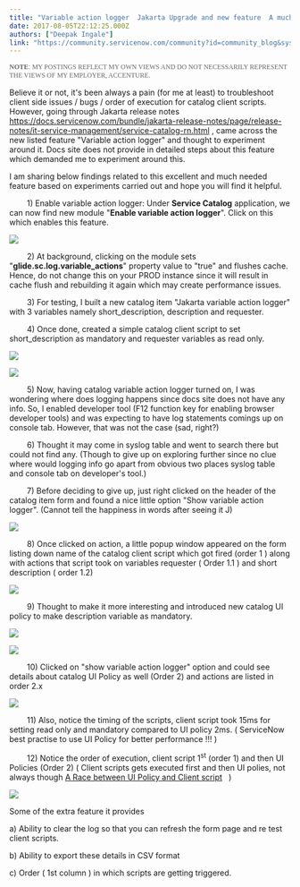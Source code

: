 ```yaml
---
title: "Variable action logger  Jakarta Upgrade and new feature  A much needed functionality for troubleshooting client side actions"
date: 2017-08-05T22:12:25.000Z
authors: ["Deepak Ingale"]
link: "https://community.servicenow.com/community?id=community_blog&sys_id=7a0d2ea5dbd0dbc01dcaf3231f96190e"
---
```

<p dir="ltr" style="font-family: arial, sans-serif; color: #666666;"><span style="font-weight: bold; font-style: inherit; font-size: 12px; font-family: 'Times New Roman';">NOTE</span><span style="font-weight: inherit; font-style: inherit; font-size: 12px; font-family: Arial;">: </span><span style="font-weight: inherit; font-style: inherit; font-size: 12px; font-family: 'Times New Roman';">MY POSTINGS REFLECT MY OWN VIEWS AND DO NOT NECESSARILY REPRESENT THE VIEWS OF MY EMPLOYER, ACCENTURE.</span></p><p></p><p>Believe it or not, it's been always a pain (for me at least) to troubleshoot client side issues / bugs / order of execution for catalog client scripts. However, going through Jakarta release notes <a title="ocs.servicenow.com/bundle/jakarta-release-notes/page/release-notes/it-service-management/service-catalog-rn.html" href="https://docs.servicenow.com/bundle/jakarta-release-notes/page/release-notes/it-service-management/service-catalog-rn.html">https://docs.servicenow.com/bundle/jakarta-release-notes/page/release-notes/it-service-management/service-catalog-rn.html</a> , came across the new listed feature "Variable action logger" and thought to experiment around it. Docs site does not provide in detailed steps about this feature which demanded me to experiment around this.</p><p align="center"></p><p>I am sharing below findings related to this excellent and much needed feature based on experiments carried out and hope you will find it helpful.</p><p></p><p>         1) Enable variable action logger: Under <strong>Service Catalog</strong> application, we can now find new module "<strong>Enable variable action logger</strong>". Click on this which enables this feature.</p><p><img   class="image-9 jive-image" src="f6bc8046db509fc03eb27a9e0f96191e.iix" style="max-width: 1200px; max-height: 900px;"/></p><p>         2) At background, clicking on the module sets "<strong>glide.sc.log.variable_actions</strong>" property value to "true" and flushes cache. Hence, do not change this on your PROD instance since it will result in cache flush and rebuilding it again which may create performance issues.</p><p>         3) For testing, I built a new catalog item "Jakarta variable action logger" with 3 variables namely short_description, description and requester.</p><p>         4) Once done, created a simple catalog client script to set short_description as mandatory and requester variables as read only.</p><p></p><p><img   class="image-1 jive-image" src="9000b802db1c57049c9ffb651f96191f.iix" style="max-width: 1200px; max-height: 900px;"/></p><p></p><p><img   class="image-2 jive-image" src="cebc0006db5c1344e9737a9e0f9619eb.iix" style="max-width: 1200px; max-height: 900px;"/></p><p>         5) Now, having catalog variable action logger turned on, I was wondering where does logging happens since docs site does not have any info. So, I enabled developer tool (F12 function key for enabling browser developer tools) and was expecting to have log statements comings up on console tab. However, that was not the case (sad, right?)</p><p>         6) Thought it may come in syslog table and went to search there but could not find any. (Though to give up on exploring further since no clue where would logging info go apart from obvious two places syslog table and console tab on developer's tool.)</p><p>         7) Before deciding to give up, just right clicked on the header of the catalog item form and found a nice little option "Show variable action logger". (Cannot tell the happiness in words after seeing it J)</p><p></p><p><img   class="image-3 jive-image" src="91b86bf5db181fc03eb27a9e0f96196a.iix" style="max-width: 1200px; max-height: 900px;"/></p><p></p><p>         8) Once clicked on action, a little popup window appeared on the form listing down name of the catalog client script which got fired (order 1 ) along with actions that script took on variables requester ( Order 1.1 ) and short description ( order 1.2)</p><p><img   class="jive-image image-4" src="391d0d86db14d344e9737a9e0f9619e9.iix" style="max-width: 1200px; max-height: 900px;"/></p><p></p><p></p><p></p><p>         9) Thought to make it more interesting and introduced new catalog UI policy to make description variable as mandatory.</p><p></p><p><img   class="image-5 jive-image" src="1ea8684adb509344e9737a9e0f9619dc.iix" style="max-width: 1200px; max-height: 900px;"/></p><p></p><p></p><p></p><p><img   class="image-6 jive-image" src="0f690442db9017049c9ffb651f96191a.iix" style="max-width: 1200px; max-height: 900px;"/></p><p></p><p></p><p>         10) Clicked on "show variable action logger" option and could see details about catalog UI Policy as well (Order 2) and actions are listed in order 2.x</p><p></p><p></p><p></p><p><img   class="image-7 jive-image" src="b51d6fb9db54df04e9737a9e0f9619ee.iix" style="max-width: 1200px; max-height: 900px;"/></p><p></p><p>         11) Also, notice the timing of the scripts, client script took 15ms for setting read only and mandatory compared to UI policy 2ms. ( ServiceNow best practise to use UI Policy for better performance !!! )</p><p>         12) Notice the order of execution, client script 1<sup>st</sup> (order 1) and then UI Policies (Order 2) ( Client scripts gets executed first and then UI polies, not always though <a title="A Race between UI Policy and Client script" __default_attr="5659" __jive_macro_name="blogpost" class="jive_macro jive_macro_blogpost" data-orig-content="A Race between UI Policy and Client script" data-renderedposition="3141_8_1163_37" href="/community?id=community_blog&sys_id=512d26e5dbd0dbc01dcaf3231f9619ce">A Race between UI Policy and Client script</a>   )</p><p></p><p><img   class="jive-image image-8" src="05003086db98dfc03eb27a9e0f961967.iix" style="max-width: 1200px; max-height: 900px;"/></p><p></p><p>Some of the extra feature it provides</p><p></p><p>a) Ability to clear the log so that you can refresh the form page and re test client scripts.</p><p>b) Ability to export these details in CSV format</p><p>c) Order ( 1st column ) in which scripts are getting triggered.</p>
